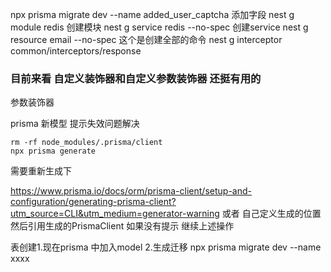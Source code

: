 npx prisma migrate dev --name added_user_captcha 添加字段
nest g module redis 创建模块
nest g service redis --no-spec 创建service
nest g resource email --no-spec 这个是创建全部的命令
nest g interceptor common/interceptors/response

### 目前来看 自定义装饰器和自定义参数装饰器 还挺有用的

参数装饰器

prisma 新模型 提示失效问题解决

```
rm -rf node_modules/.prisma/client
npx prisma generate
```

需要重新生成下

https://www.prisma.io/docs/orm/prisma-client/setup-and-configuration/generating-prisma-client?utm_source=CLI&utm_medium=generator-warning
或者 自己定义生成的位置 然后引用生成的PrismaClient
如果没有提示 继续上述操作

表创建1.现在prisma 中加入model 2.生成迁移 npx prisma migrate dev --name xxxx
